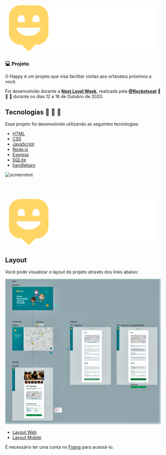 <h1 align="center">
    <img alt="Happy" title="Happy" src="public/images/logo.svg" />     
</h1>
    


### 💻 Projeto 

O Happy é um projeto que visa facilitar visitas aos orfanatos próximos a você.

Foi desenvolvido durante a **[Next Level Week](https://nextlevelweek.com/)**, realizada pela **[@Rocketseat](https://github.com/Rocketseat)**  🚀 🚀 🚀  durante os dias 12 a 18 de Outubro de 2020.




##  Tecnologias  🚀 🚀 🚀

Esse projeto foi desenvolvido utilizando as seguintes tecnologias:

- [HTML](https://www.w3schools.com/html/default.asp)
- [CSS](https://www.w3schools.com/css/default.asp)
- [JavaScript](https://www.w3schools.com/js/DEFAULT.asp)
- [Node.js](https://nodejs.org/en/)
- [Express](https://expressjs.com/pt-br/)
- [SQLite](https://www.sqlite.org/index.html)
- [handlebars](https://handlebarsjs.com/)



![screenshot](./public/images/gif1.gif?raw=true "screenshot")

<br>

<h1 align="center">
    <img alt="Happy" title="Happy" src="public/images/logo.svg" />     
</h1>

## Layout

Você pode visualizar o layout do projeto através dos links abaixo:

![screenshot](./public/images/happy.png?raw=true "screenshot")

- [Layout Web](https://www.figma.com/file/mDEbnoojksG4w8sOxmudh3/Happy-Web?node-id=0%3A1)
- [Layout Mobile](https://www.figma.com/file/X27FfVxAgy9f5IFa7ONlph/Happy-Mobile?node-id=0%3A1)

É necessário ter uma conta no [Figma](http://figma.com/) para acessá-lo.


